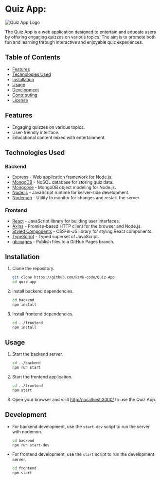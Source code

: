 # Quiz App:

![Quiz App Logo](https://ramin.website/assets/images/projects/quiz-app.jpg)

The Quiz App is a web application designed to entertain and educate users by offering engaging quizzes on various topics. The aim is to promote both fun and learning through interactive and enjoyable quiz experiences.

## Table of Contents
- [Features](#features)
- [Technologies Used](#technologies-used)
- [Installation](#installation)
- [Usage](#usage)
- [Development](#development)
- [Contributing](#contributing)
- [License](#license)

## Features
- Engaging quizzes on various topics.
- User-friendly interface.
- Educational content mixed with entertainment.

## Technologies Used
### Backend
- [Express](https://expressjs.com/) - Web application framework for Node.js.
- [MongoDB](https://www.mongodb.com/) - NoSQL database for storing quiz data.
- [Mongoose](https://mongoosejs.com/) - MongoDB object modeling for Node.js.
- [Node.js](https://nodejs.org/) - JavaScript runtime for server-side development.
- [Nodemon](https://nodemon.io/) - Utility to monitor for changes and restart the server.

### Frontend
- [React](https://reactjs.org/) - JavaScript library for building user interfaces.
- [Axios](https://axios-http.com/) - Promise-based HTTP client for the browser and Node.js.
- [Styled Components](https://styled-components.com/) - CSS-in-JS library for styling React components.
- [TypeScript](https://www.typescriptlang.org/) - Typed superset of JavaScript.
- [gh-pages](https://www.npmjs.com/package/gh-pages) - Publish files to a GitHub Pages branch.

## Installation
1. Clone the repository.
   ```bash
   git clone https://github.com/Rsmk-code/Quiz-App
   cd quiz-app
   ```

2. Install backend dependencies.
   ```bash
   cd backend
   npm install
   ```

3. Install frontend dependencies.
   ```bash
   cd ../frontend
   npm install
   ```

## Usage
1. Start the backend server.
   ```bash
   cd ../backend
   npm run start
   ```

2. Start the frontend application.
   ```bash
   cd ../frontend
   npm start
   ```

3. Open your browser and visit [http://localhost:3000/](http://localhost:3000/) to use the Quiz App.

## Development
- For backend development, use the `start-dev` script to run the server with nodemon.
  ```bash
  cd backend
  npm run start-dev
  ```

- For frontend development, use the `start` script to run the development server.
  ```bash
  cd frontend
  npm start
  ```
